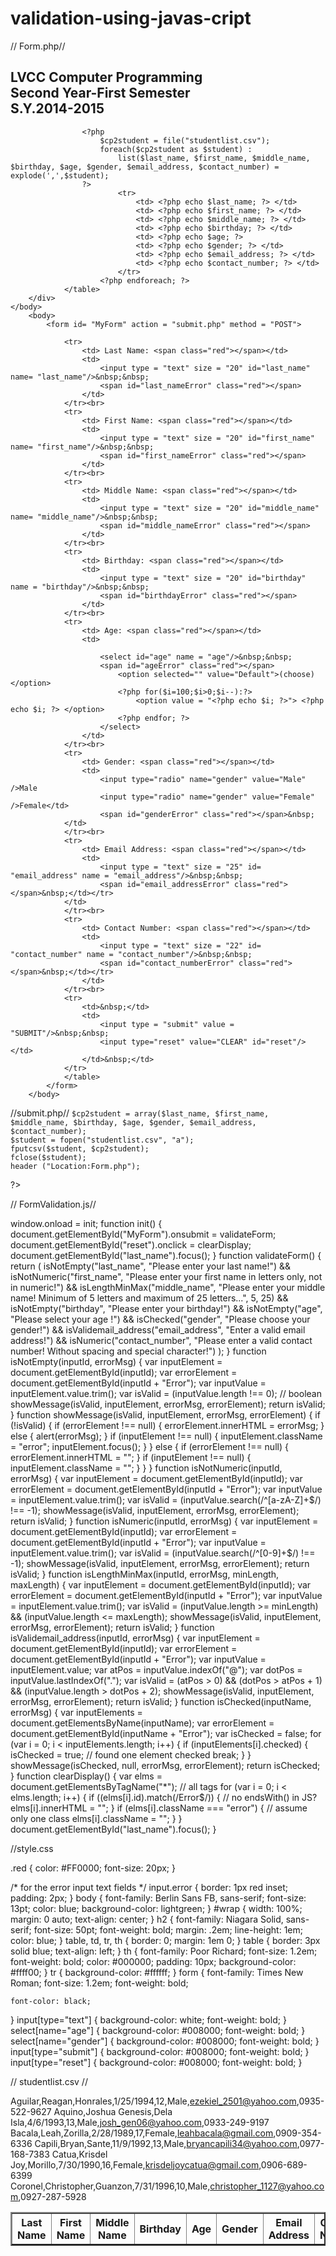 validation-using-javas-cript
============================
// Form.php//
<!doctype html>
<html>
	<head>
		<title> LVCC Computer Programming 2nd Year </title>
		<link rel="stylesheet" href="style.css" />
		<script type="text/javascript" src= "FormValidation.js"></script>
	</head>
	<body>
		<div id="wrap">
		<h2> LVCC Computer Programming <br> 
			 Second Year-First Semester <br> 
			 S.Y.2014-2015 </b></center></h2>
			<table border="2" width = 100%>
					<tr>
					<th>Last Name</th>
					<th>First Name</th>
					<th>Middle Name</th>
					<th>Birthday</th>
					<th>Age</th>
					<th>Gender</th>
					<th>Email Address</th>
					<th>Contact Number</th>

					<?php	
						$cp2student = file("studentlist.csv");
						foreach($cp2student as $student) :
							list($last_name, $first_name, $middle_name, $birthday, $age, $gender, $email_address, $contact_number) = explode(',',$student);
					?>
							<tr>
								<td> <?php echo $last_name; ?> </td>
								<td> <?php echo $first_name; ?> </td>
								<td> <?php echo $middle_name; ?> </td>
								<td> <?php echo $birthday; ?> </td>
								<td> <?php echo $age; ?>
								<td> <?php echo $gender; ?> </td>
								<td> <?php echo $email_address; ?> </td>
								<td> <?php echo $contact_number; ?> </td>
							</tr>
						<?php endforeach; ?>
				</table>
		</div>
	</body>
		<body>
			<form id= "MyForm" action = "submit.php" method = "POST">
				
				<tr>
					<td> Last Name: <span class="red"></span></td>
					<td>
						<input type = "text" size = "20" id="last_name" name= "last_name"/>&nbsp;&nbsp;
						<span id="last_nameError" class="red"></span>
					</td>
				</tr><br>
				<tr>
					<td> First Name: <span class="red"></span></td>
					<td> 
						<input type = "text" size = "20" id="first_name" name= "first_name"/>&nbsp;&nbsp;
						<span id="first_nameError" class="red"></span>
					</td>
				</tr><br>
				<tr>
					<td> Middle Name: <span class="red"></span></td>
					<td>
						<input type = "text" size = "20" id="middle_name" name= "middle_name"/>&nbsp;&nbsp;
						<span id="middle_nameError" class="red"></span>
					</td>
				</tr><br>
				<tr> 
					<td> Birthday: <span class="red"></span></td>
					<td>
						<input type = "text" size = "20" id="birthday" name = "birthday"/>&nbsp;&nbsp;
						<span id="birthdayError" class="red"></span>
					</td>
				</tr><br>
				<tr>
					<td> Age: <span class="red"></span></td>
					<td>
						
						<select id="age" name = "age"/>&nbsp;&nbsp;
						<span id="ageError" class="red"></span>
							<option selected="" value="Default">(choose)</option>  
							<?php for($i=100;$i>0;$i--):?>
								<option	value = "<?php echo $i; ?>"> <?php echo $i; ?> </option>
							<?php endfor; ?>
						</select>
					</td>
				</tr><br>
				<tr>
					<td> Gender: <span class="red"></span></td>
					<td>
						<input type="radio" name="gender" value="Male" />Male
        		    	<input type="radio" name="gender" value="Female" />Female</td>
        		 		<span id="genderError" class="red"></span>&nbsp;
        		</td>
        		</tr><br>   
        		<tr>
        			<td> Email Address: <span class="red"></span></td>
        			<td>
        				<input type = "text" size = "25" id= "email_address" name = "email_address"/>&nbsp;&nbsp;
        				<span id="email_addressError" class="red"></span>&nbsp;</td></tr>
        		</td>
        		</tr><br>
        		<tr>
        			<td> Contact Number: <span class="red"></span></td>
        			<td>
        				<input type = "text" size = "22" id= "contact_number" name = "contact_number"/>&nbsp;&nbsp;
        				<span id="contact_numberError" class="red"></span>&nbsp;</td></tr>
        			</td>
        		</tr><br>
        		<tr>
        			<td>&nbsp;</td>
        			<td>
        				<input type = "submit" value = "SUBMIT"/>&nbsp;&nbsp; 
        				<input type="reset" value="CLEAR" id="reset"/></td>
					</td>&nbsp;</td>
				</tr>		
				</table>
			</form>			
		</body>		
</html>
//submit.php//
<?php
	$last_name = $_POST['last_name'];
	$first_name=$_POST['first_name'];
	$middle_name = $_POST['middle_name'];
	$birthday = $_POST['birthday'];
	$age = $_POST['age'];
	$gender = $_POST['gender'];
	$email_address= $_POST['email_address'];
	$contact_number=$_POST['contact_number'];

	$cp2student = array($last_name, $first_name, $middle_name, $birthday, $age, $gender, $email_address, $contact_number);
	$student = fopen("studentlist.csv", "a");
	fputcsv($student, $cp2student);
	fclose($student);
	header ("Location:Form.php");
?>

// FormValidation.js//

window.onload = init;
function init() {
   document.getElementById("MyForm").onsubmit = validateForm;
   document.getElementById("reset").onclick = clearDisplay;
   document.getElementById("last_name").focus();
}
function validateForm() {
   return (
           isNotEmpty("last_name", "Please enter your last name!")
        && isNotNumeric("first_name", "Please enter your first name in letters only, not in numeric!")
        && isLengthMinMax("middle_name", "Please enter your middle name! Minimum of 5 letters and maximum of 25 letters...", 5, 25)
        && isNotEmpty("birthday", "Please enter your birthday!")
        && isNotEmpty("age", "Please select your age !")
        && isChecked("gender", "Please choose your gender!")
        && isValidemail_address("email_address", "Enter a valid email address!")
        && isNumeric("contact_number", "Please enter a valid contact number! Without spacing and special character!")
        );
}
function isNotEmpty(inputId, errorMsg) {
   var inputElement = document.getElementById(inputId);
   var errorElement = document.getElementById(inputId + "Error");
   var inputValue = inputElement.value.trim();
   var isValid = (inputValue.length !== 0);  // boolean
   showMessage(isValid, inputElement, errorMsg, errorElement);
   return isValid;
}
function showMessage(isValid, inputElement, errorMsg, errorElement) {
   if (!isValid) {
      if (errorElement !== null) {
         errorElement.innerHTML = errorMsg;
      } else {
         alert(errorMsg);
      }
      if (inputElement !== null) {
         inputElement.className = "error";
         inputElement.focus();
      }
   } else {
      if (errorElement !== null) {
         errorElement.innerHTML = "";
      }
      if (inputElement !== null) {
         inputElement.className = "";
      }
   }
}
function isNotNumeric(inputId, errorMsg) {
   var inputElement = document.getElementById(inputId);
   var errorElement = document.getElementById(inputId + "Error");
   var inputValue = inputElement.value.trim();
   var isValid = (inputValue.search(/^[a-zA-Z]+$/) !== -1);
   showMessage(isValid, inputElement, errorMsg, errorElement);
   return isValid;
}
function isNumeric(inputId, errorMsg) {
   var inputElement = document.getElementById(inputId);
   var errorElement = document.getElementById(inputId + "Error");
   var inputValue = inputElement.value.trim();
   var isValid = (inputValue.search(/^[0-9]+$/) !== -1);
   showMessage(isValid, inputElement, errorMsg, errorElement);
   return isValid;
}
function isLengthMinMax(inputId, errorMsg, minLength, maxLength) {
   var inputElement = document.getElementById(inputId);
   var errorElement = document.getElementById(inputId + "Error");
   var inputValue = inputElement.value.trim();
   var isValid = (inputValue.length >= minLength) && (inputValue.length <= maxLength);
   showMessage(isValid, inputElement, errorMsg, errorElement);
   return isValid;
}
function isValidemail_address(inputId, errorMsg) {
   var inputElement = document.getElementById(inputId);
   var errorElement = document.getElementById(inputId + "Error");
   var inputValue = inputElement.value;
   var atPos = inputValue.indexOf("@");
   var dotPos = inputValue.lastIndexOf(".");
   var isValid = (atPos > 0) && (dotPos > atPos + 1) && (inputValue.length > dotPos + 2);
   showMessage(isValid, inputElement, errorMsg, errorElement);
   return isValid;
}
function isChecked(inputName, errorMsg) {
   var inputElements = document.getElementsByName(inputName);
   var errorElement = document.getElementById(inputName + "Error");
   var isChecked = false;
   for (var i = 0; i < inputElements.length; i++) {
      if (inputElements[i].checked) {
         isChecked = true;  // found one element checked
         break;
      }
   }
   showMessage(isChecked, null, errorMsg, errorElement);
   return isChecked;
}
function clearDisplay() {
   var elms = document.getElementsByTagName("*");  // all tags
   for (var i = 0; i < elms.length; i++) {
      if ((elms[i].id).match(/Error$/)) {  // no endsWith() in JS?
         elms[i].innerHTML = "";
      }
      if (elms[i].className === "error") {  // assume only one class
         elms[i].className = "";
      }
   }
   document.getElementById("last_name").focus();
}

//style.css


.red {
   color: #FF0000;
   font-size: 20px;
}
 
/* for the error input text fields */
input.error {
   border: 1px red inset;
   padding: 2px;
}
body {
	font-family: Berlin Sans FB, sans-serif;
	font-size: 13pt;
	color: blue;
	background-color: lightgreen;
}
#wrap {
	width: 100%;
	margin: 0 auto;
	text-align: center;
}
h2 {
	font-family: Niagara Solid, sans-serif;
	font-size: 50pt;
	font-weight: bold;
	margin: .2em;
	line-height: 1em;
	color: blue;
}
table, td, tr, th {
	border: 0;
	margin: 1em 0;
}
table {
	border: 3px solid blue;
	text-align: left;
}
th {
	font-family: Poor Richard;
	font-size: 1.2em;
	font-weight: bold;
	color: #000000;
	padding: 10px;
	background-color: #ffff00;
}
tr {
	background-color: #ffffff;
}
form {
	font-family: Times New Roman;
	font-size: 1.2em;
	font-weight: bold;
	
	font-color: black;
}
input[type="text"] {
	background-color: white;
	font-weight: bold;
}
select[name="age"] {
	background-color: #008000;
	font-weight: bold;
}
select[name="gender"] {
	background-color: #008000;
	font-weight: bold;
}
input[type="submit"] {
	background-color: #008000;
	font-weight: bold;
}
input[type="reset"] {
	background-color: #008000;
	font-weight: bold;
}

// studentlist.csv //

Aguilar,Reagan,Honrales,1/25/1994,12,Male,ezekiel_2501@yahoo.com,0935-522-9627
Aquino,Joshua Genesis,Dela Isla,4/6/1993,13,Male,josh_gen06@yahoo.com,0933-249-9197
Bacala,Leah,Zorilla,2/28/1989,17,Female,leahbacala@gmail.com,0909-354-6336
Capili,Bryan,Sante,11/9/1992,13,Male,bryancapili34@yahoo.com,0977-168-7383
Catua,Krisdel Joy,Morillo,7/30/1990,16,Female,krisdeljoycatua@gmail.com,0906-689-6399
Coronel,Christopher,Guanzon,7/31/1996,10,Male,christopher_1127@yahoo.com,0927-287-5928

